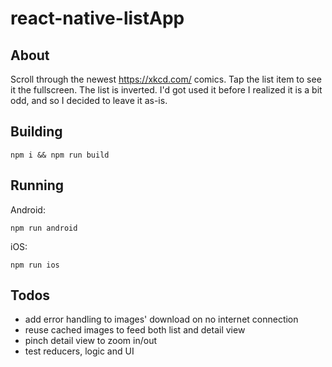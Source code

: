# react-native-listApp

## About
Scroll through the newest https://xkcd.com/ comics. Tap the list item to see it the fullscreen.
The list is inverted. I'd got used it before I realized it is a bit odd, and so I decided to leave it as-is.

## Building

```
npm i && npm run build
```
## Running

Android: 
```
npm run android
```

iOS: 
```
npm run ios
```

## Todos
- add error handling to images' download on no internet connection
- reuse cached images to feed both list and detail view
- pinch detail view to zoom in/out
- test reducers, logic and UI
